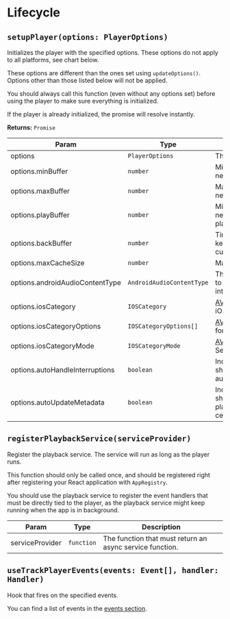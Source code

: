 # Lifecycle

## `setupPlayer(options: PlayerOptions)`

Initializes the player with the specified options. These options do not apply to all platforms, see chart below.

These options are different than the ones set using `updateOptions()`. Options other than those listed below will not be applied.

You should always call this function (even without any options set) before using the player to make sure everything is initialized.

If the player is already initialized, the promise will resolve instantly.

**Returns:** `Promise`

| Param                | Type     | Description   | Default   | Android | iOS | Windows |
| -------------------- | -------- | ------------- | --------- | :-----: | :-: | :-----: |
| options              | `PlayerOptions` | The options   |
| options.minBuffer    | `number` | Minimum time in seconds that needs to be buffered | 15 (android), automatic (ios) | ✅ | ✅ | ❌ |
| options.maxBuffer    | `number` | Maximum time in seconds that needs to be buffered | 50 | ✅ | ❌ | ❌ |
| options.playBuffer   | `number` | Minimum time in seconds that needs to be buffered to start playing | 2.5 | ✅ | ❌ | ❌ |
| options.backBuffer   | `number` | Time in seconds that should be kept in the buffer behind the current playhead time. | 0 | ✅ | ❌ | ❌ |
| options.maxCacheSize | `number` | Maximum cache size in kilobytes | 0 | ✅ | ❌ | ❌ |
| options.androidAudioContentType  | `AndroidAudioContentType` | The audio content type indicates to the android system how you intend to use audio in your app. | `AndroidAudioContentType.Music` | ✅ | ❌ | ❌ |
| options.iosCategory  | `IOSCategory` | [AVAudioSession.Category](https://developer.apple.com/documentation/avfoundation/avaudiosession/1616615-category) for iOS. Sets on `play()` | `IOSCategory.Playback` | ❌ | ✅ | ❌ |
| options.iosCategoryOptions | `IOSCategoryOptions[]` | [AVAudioSession.CategoryOptions](https://developer.apple.com/documentation/avfoundation/avaudiosession/1616503-categoryoptions) for iOS. Sets on `play()` | `[]` | ❌ | ✅ | ❌ |
| options.iosCategoryMode  | `IOSCategoryMode` | [AVAudioSession.Mode](https://developer.apple.com/documentation/avfoundation/avaudiosession/1616508-mode) for iOS. Sets on `play()` | `default` | ❌ | ✅ | ❌ |
| options.autoHandleInterruptions   | `boolean` | Indicates whether the player should automatically handle audio interruptions. | false | ✅ | ✅  | ❌ |
| options.autoUpdateMetadata   | `boolean` | Indicates whether the player should automatically update now playing metadata data in control center / notification. | true | ✅ | ✅ | ❌ |

## `registerPlaybackService(serviceProvider)`

Register the playback service. The service will run as long as the player runs.

This function should only be called once, and should be registered right after registering your React application with `AppRegistry`.

You should use the playback service to register the event handlers that must be directly tied to the player, as the playback service might keep running when the app is in background.

| Param   | Type     | Description   |
| ------- | -------- | ------------- |
| serviceProvider | `function` | The function that must return an async service function. |

## `useTrackPlayerEvents(events: Event[], handler: Handler)`

Hook that fires on the specified events.

You can find a list of events in the [events section](../events.md#player).

